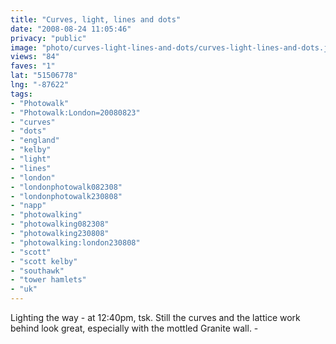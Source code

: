 ```yaml
---
title: "Curves, light, lines and dots"
date: "2008-08-24 11:05:46"
privacy: "public"
image: "photo/curves-light-lines-and-dots/curves-light-lines-and-dots.jpg"
views: "84"
faves: "1"
lat: "51506778"
lng: "-87622"
tags:
- "Photowalk"
- "Photowalk:London=20080823"
- "curves"
- "dots"
- "england"
- "kelby"
- "light"
- "lines"
- "london"
- "londonphotowalk082308"
- "londonphotowalk230808"
- "napp"
- "photowalking"
- "photowalking082308"
- "photowalking230808"
- "photowalking:london230808"
- "scott"
- "scott kelby"
- "southawk"
- "tower hamlets"
- "uk"
---
```

Lighting the way - at 12:40pm, tsk. Still the curves and the lattice work behind look great, especially with the mottled Granite wall. - <a href="/photos/2008/08/25/curves-light-lines-and-dots"></a>
